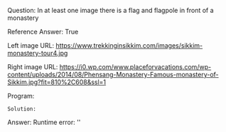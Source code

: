 Question: In at least one image there is a flag and flagpole in front of a monastery

Reference Answer: True

Left image URL: https://www.trekkinginsikkim.com/images/sikkim-monastery-tour4.jpg

Right image URL: https://i0.wp.com/www.placeforvacations.com/wp-content/uploads/2014/08/Phensang-Monastery-Famous-monastery-of-Sikkim.jpg?fit=810%2C608&ssl=1

Program:

```
Solution:
```
Answer: Runtime error: ''

